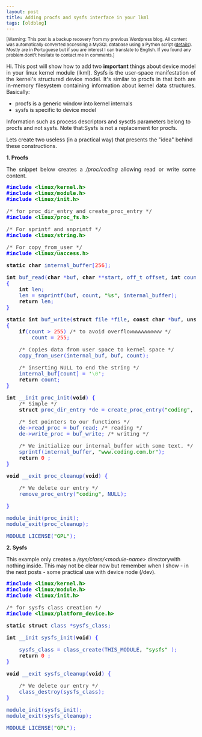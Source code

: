 ```yaml
---
layout: post
title: Adding procfs and sysfs interface in your lkml
tags: [oldblog]
---
```


<small>[Warning: This post is a backup recovery from my previous Wordpress blog. All content was automatically converted accessing a MySQL database using a Python script (<a href="http://maluta.github.io/blog/convert-wordpress-to-jekyll/">details</a>). Mostly are in Portuguese but if you are interest I can translate to English. If you found any problem dont't hesitate to contact me in comments.]</small>



<p style="text-align: justify;">Hi. This post will show how to add two <strong>important</strong> things about device model in your linux kernel module (lkml). Sysfs is the user-space manifestation of the kernel's structured device model. It's similar to procfs in that both are in-memory filesystem containing information about kernel data structures. Basically:</p>

<ul>
	<li>procfs is a generic window into kernel internals</li>
	<li>sysfs is specific to device model</li>
</ul>
Information such as process descriptors and sysctls parameters belong to procfs and not sysfs. Note that:Sysfs is not a replacement for procfs.

Lets create two useless (in a practical way) that presents the "idea" behind these constructions.

<strong>1. Procfs</strong>
<p style="text-align: justify;">The snippet below creates a <em>/proc/coding</em> allowing read or write some content.</p>

<pre><span style="color: #0000ff;"><strong>#include <span style="color: #008000;">&lt;linux/kernel.h&gt;</span></strong></span>
<span style="color: #0000ff;"><strong>#include <span style="color: #008000;">&lt;linux/module.h&gt;</span></strong></span>
<span style="color: #0000ff;"><strong>#include <span style="color: #008000;">&lt;linux/init.h&gt;</span></strong></span>

<span style="color: #444444;">/* for proc_dir_entry and create_proc_entry */</span>
<span style="color: #0000ff;"><strong>#include <span style="color: #008000;">&lt;linux/proc_fs.h&gt;</span></strong></span>

<span style="color: #444444;">/* For sprintf and snprintf */</span>
<span style="color: #0000ff;"><strong>#include <span style="color: #008000;">&lt;linux/string.h&gt;</span></strong></span>

<span style="color: #444444;">/* For copy_from_user */</span>
<span style="color: #0000ff;"><strong>#include <span style="color: #008000;">&lt;linux/uaccess.h&gt;</span></strong></span>

<strong>static</strong> <strong>char</strong> <span style="color: #2040a0;">internal_buffer</span><span style="color: #4444ff;">[</span><span style="color: #ff0000;">256</span><span style="color: #4444ff;">]</span><span style="color: #4444ff;">;</span>

<strong>int</strong> <span style="color: #2040a0;">buf_read</span><span style="color: #4444ff;">(</span><strong>char</strong> <span style="color: #4444ff;">*</span><span style="color: #2040a0;">buf</span>, <strong>char</strong> <span style="color: #4444ff;">*</span><span style="color: #4444ff;">*</span><span style="color: #2040a0;">start</span>, <span style="color: #2040a0;">off_t</span> <span style="color: #2040a0;">offset</span>, <strong>int</strong> <span style="color: #2040a0;">count</span>, <strong>int</strong> <span style="color: #4444ff;">*</span><span style="color: #2040a0;">eof</span>, <strong>void</strong> <span style="color: #4444ff;">*</span><span style="color: #2040a0;">data</span><span style="color: #4444ff;">)</span>
<span style="color: #4444ff;"><strong>{</strong></span>
	<strong>int</strong> <span style="color: #2040a0;">len</span><span style="color: #4444ff;">;</span>
	<span style="color: #2040a0;">len</span> <span style="color: #4444ff;">=</span> <span style="color: #2040a0;">snprintf</span><span style="color: #4444ff;">(</span><span style="color: #2040a0;">buf</span>, <span style="color: #2040a0;">count</span>, <span style="color: #008000;">"%s"</span>, <span style="color: #2040a0;">internal_buffer</span><span style="color: #4444ff;">)</span><span style="color: #4444ff;">;</span>
	<strong>return</strong> <span style="color: #2040a0;">len</span><span style="color: #4444ff;">;</span>
<span style="color: #4444ff;"><strong>}</strong></span>

<strong>static</strong> <strong>int</strong> <span style="color: #2040a0;">buf_write</span><span style="color: #4444ff;">(</span><strong>struct</strong> <span style="color: #2040a0;">file</span> <span style="color: #4444ff;">*</span><span style="color: #2040a0;">file</span>, <strong>const</strong> <strong>char</strong> <span style="color: #4444ff;">*</span><span style="color: #2040a0;">buf</span>, <strong>unsigned</strong> <strong>long</strong> <span style="color: #2040a0;">count</span>, <strong>void</strong> <span style="color: #4444ff;">*</span><span style="color: #2040a0;">data</span><span style="color: #4444ff;">)</span>
<span style="color: #4444ff;"><strong>{</strong></span>
	<strong>if</strong><span style="color: #4444ff;">(</span><span style="color: #2040a0;">count</span> <span style="color: #4444ff;">&gt;</span> <span style="color: #ff0000;">255</span><span style="color: #4444ff;">)</span> <span style="color: #444444;">/* to avoid overflowwwwwwwwww */</span>
		<span style="color: #2040a0;">count</span> <span style="color: #4444ff;">=</span> <span style="color: #ff0000;">255</span><span style="color: #4444ff;">;</span>

	<span style="color: #444444;">/* Copies data from user space to kernel space */</span>
	<span style="color: #2040a0;">copy_from_user</span><span style="color: #4444ff;">(</span><span style="color: #2040a0;">internal_buf</span>, <span style="color: #2040a0;">buf</span>, <span style="color: #2040a0;">count</span><span style="color: #4444ff;">)</span><span style="color: #4444ff;">;</span>

	<span style="color: #444444;">/* inserting NULL to end the string */</span>
	<span style="color: #2040a0;">internal_buf</span><span style="color: #4444ff;">[</span><span style="color: #2040a0;">count</span><span style="color: #4444ff;">]</span> <span style="color: #4444ff;">=</span> <span style="color: #008000;">'<span style="color: #77dd77;">\0</span>'</span><span style="color: #4444ff;">;</span>
	<strong>return</strong> <span style="color: #2040a0;">count</span><span style="color: #4444ff;">;</span>
<span style="color: #4444ff;"><strong>}</strong></span>

<strong>int</strong> <span style="color: #2040a0;">__init</span> <span style="color: #2040a0;">proc_init</span><span style="color: #4444ff;">(</span><strong>void</strong><span style="color: #4444ff;">)</span> <span style="color: #4444ff;"><strong>{</strong></span>
	<span style="color: #444444;">/* Simple */</span>
	<strong>struct</strong> <span style="color: #2040a0;">proc_dir_entry</span> <span style="color: #4444ff;">*</span><span style="color: #2040a0;">de</span> <span style="color: #4444ff;">=</span> <span style="color: #2040a0;">create_proc_entry</span><span style="color: #4444ff;">(</span><span style="color: #008000;">"coding"</span>, <span style="color: #ff0000;">0667</span>, <span style="color: #ff0000;">0</span><span style="color: #4444ff;">)</span><span style="color: #4444ff;">;</span>

	<span style="color: #444444;">/* Set pointers to our functions */</span>
	<span style="color: #2040a0;">de</span><span style="color: #4444ff;">-</span><span style="color: #4444ff;">&gt;</span><span style="color: #2040a0;">read_proc</span> <span style="color: #4444ff;">=</span> <span style="color: #2040a0;">buf_read</span><span style="color: #4444ff;">;</span> <span style="color: #444444;">/* reading */</span>
	<span style="color: #2040a0;">de</span><span style="color: #4444ff;">-</span><span style="color: #4444ff;">&gt;</span><span style="color: #2040a0;">write_proc</span> <span style="color: #4444ff;">=</span> <span style="color: #2040a0;">buf_write</span><span style="color: #4444ff;">;</span> <span style="color: #444444;">/* writing */</span> 

	<span style="color: #444444;">/* We initialize our internal_buffer with some text. */</span>
	<span style="color: #2040a0;">sprintf</span><span style="color: #4444ff;">(</span><span style="color: #2040a0;">internal_buffer</span>, <span style="color: #008000;">"www.coding.com.br"</span><span style="color: #4444ff;">)</span><span style="color: #4444ff;">;</span>
	<strong>return</strong> <span style="color: #ff0000;">0</span> <span style="color: #4444ff;">;</span>
<span style="color: #4444ff;"><strong>}</strong></span>

<strong>void</strong> <span style="color: #2040a0;">__exit</span> <span style="color: #2040a0;">proc_cleanup</span><span style="color: #4444ff;">(</span><strong>void</strong><span style="color: #4444ff;">)</span> <span style="color: #4444ff;"><strong>{</strong></span>

	<span style="color: #444444;">/* We delete our entry */</span>
	<span style="color: #2040a0;">remove_proc_entry</span><span style="color: #4444ff;">(</span><span style="color: #008000;">"coding"</span>, <span style="color: #2040a0;">NULL</span><span style="color: #4444ff;">)</span><span style="color: #4444ff;">;</span>

<span style="color: #4444ff;"><strong>}</strong></span>

<span style="color: #2040a0;">module_init</span><span style="color: #4444ff;">(</span><span style="color: #2040a0;">proc_init</span><span style="color: #4444ff;">)</span><span style="color: #4444ff;">;</span>
<span style="color: #2040a0;">module_exit</span><span style="color: #4444ff;">(</span><span style="color: #2040a0;">proc_cleanup</span><span style="color: #4444ff;">)</span><span style="color: #4444ff;">;</span>

<span style="color: #2040a0;">MODULE_LICENSE</span><span style="color: #4444ff;">(</span><span style="color: #008000;">"GPL"</span><span style="color: #4444ff;">)</span><span style="color: #4444ff;">;</span></pre>
<strong>2. Sysfs</strong>

This example only creates a <em>/sys/class/&lt;module-name&gt; </em>directorywith nothing inside. This may not be clear now but remember when I show - in the next posts - some practical use with device node (/dev).
<pre><span style="color: #0000ff;"><strong>#include <span style="color: #008000;">&lt;linux/kernel.h&gt;</span></strong></span>
<span style="color: #0000ff;"><strong>#include <span style="color: #008000;">&lt;linux/module.h&gt;</span></strong></span>
<span style="color: #0000ff;"><strong>#include <span style="color: #008000;">&lt;linux/init.h&gt;</span></strong></span>

<span style="color: #444444;">/* for sysfs class creation */</span>
<span style="color: #0000ff;"><strong>#include <span style="color: #008000;">&lt;linux/platform_device.h&gt;</span></strong></span>

<strong>static</strong> <strong>struct</strong> <span style="color: #2040a0;">class</span> <span style="color: #4444ff;">*</span><span style="color: #2040a0;">sysfs_class</span><span style="color: #4444ff;">;</span>

<strong>int</strong> <span style="color: #2040a0;">__init</span> <span style="color: #2040a0;">sysfs_init</span><span style="color: #4444ff;">(</span><strong>void</strong><span style="color: #4444ff;">)</span> <span style="color: #4444ff;"><strong>{</strong></span>

	<span style="color: #2040a0;">sysfs_class</span> <span style="color: #4444ff;">=</span> <span style="color: #2040a0;">class_create</span><span style="color: #4444ff;">(</span><span style="color: #2040a0;">THIS_MODULE</span>, <span style="color: #008000;">"sysfs"</span> <span style="color: #4444ff;">)</span><span style="color: #4444ff;">;</span>
	<strong>return</strong> <span style="color: #ff0000;">0</span> <span style="color: #4444ff;">;</span>
<span style="color: #4444ff;"><strong>}</strong></span>

<strong>void</strong> <span style="color: #2040a0;">__exit</span> <span style="color: #2040a0;">sysfs_cleanup</span><span style="color: #4444ff;">(</span><strong>void</strong><span style="color: #4444ff;">)</span> <span style="color: #4444ff;"><strong>{</strong></span>

	<span style="color: #444444;">/* We delete our entry */</span>
	<span style="color: #2040a0;">class_destroy</span><span style="color: #4444ff;">(</span><span style="color: #2040a0;">sysfs_class</span><span style="color: #4444ff;">)</span><span style="color: #4444ff;">;</span>
<span style="color: #4444ff;"><strong>}</strong></span>

<span style="color: #2040a0;">module_init</span><span style="color: #4444ff;">(</span><span style="color: #2040a0;">sysfs_init</span><span style="color: #4444ff;">)</span><span style="color: #4444ff;">;</span>
<span style="color: #2040a0;">module_exit</span><span style="color: #4444ff;">(</span><span style="color: #2040a0;">sysfs_cleanup</span><span style="color: #4444ff;">)</span><span style="color: #4444ff;">;</span>

<span style="color: #2040a0;">MODULE_LICENSE</span><span style="color: #4444ff;">(</span><span style="color: #008000;">"GPL"</span><span style="color: #4444ff;">)</span><span style="color: #4444ff;">;</span></pre>